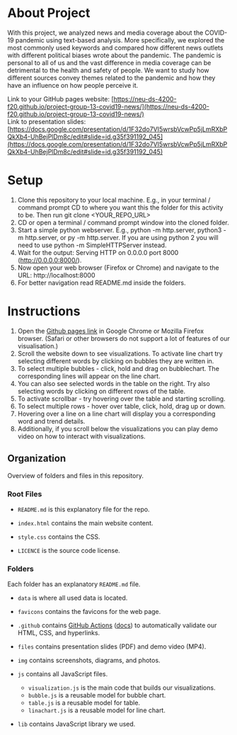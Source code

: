# About Project

With this project, we analyzed news and media coverage about the COVID-19 pandemic using text-based analysis. More specifically, we explored the most commonly used keywords and compared how different news outlets with different political biases wrote about the pandemic. The pandemic is personal to all of us and the vast difference in media coverage can be detrimental to the health and safety of people. We want to study how different sources convey themes related to the pandemic and how they have an influence on how people perceive it.

Link to your GitHub pages website: [https://neu-ds-4200-f20.github.io/project-group-13-covid19-news/](https://neu-ds-4200-f20.github.io/project-group-13-covid19-news/)  
Link to presentation slides: [https://docs.google.com/presentation/d/1F32do7VI5wrsbVcwPp5jLmRXbPQkXb4-UhBejPlDm8c/edit#slide=id.g35f391192_045](https://docs.google.com/presentation/d/1F32do7VI5wrsbVcwPp5jLmRXbPQkXb4-UhBejPlDm8c/edit#slide=id.g35f391192_045)  

# Setup

1. Clone this repository to your local machine. E.g., in your terminal / command prompt CD to where you want this the folder for this activity to be. Then run git clone <YOUR_REPO_URL>
2. CD or open a terminal / command prompt window into the cloned folder.
3. Start a simple python webserver. E.g., python -m http.server, python3 -m http.server, or py -m http.server. If you are using python 2 you will need to use python -m SimpleHTTPServer instead.
4. Wait for the output: Serving HTTP on 0.0.0.0 port 8000 (http://0.0.0.0:8000/).
5. Now open your web browser (Firefox or Chrome) and navigate to the URL: http://localhost:8000
6. For better navigation read README.md inside the folders.

# Instructions

1. Open the [Github pages link](https://neu-ds-4200-f20.github.io/project-group-13-covid19-news/) in Google Chrome or Mozilla Firefox browser. (Safari or other browsers do not support a lot of features of our visualisation.)
2. Scroll the website down to see visualizations. To activate line chart try selecting different words by clicking on bubbles they are written in.
3. To select multiple bubbles - click, hold and drag on bubblechart. The corresponding lines will appear on the line chart. 
4. You can also see selected words in the table on the right. Try also selecting words by clicking on different rows of the table. 
5. To activate scrollbar - try hovering over the table and starting scrolling. 
6. To select multiple rows - hover over table, click, hold, drag up or down. 
7. Hovering over a line on a line chart will display you a corresponding word and trend details. 
8. Additionally, if you scroll below the visualizations you can play demo video on how to interact with visualizations. 



## Organization

Overview of folders and files in this repository. 

### Root Files

* `README.md` is this explanatory file for the repo.

* `index.html` contains the main website content. 

* `style.css` contains the CSS.

* `LICENCE` is the source code license.

### Folders

Each folder has an explanatory `README.md` file.

* `data` is where all used data is located.

* `favicons` contains the favicons for the web page. 

* `.github` contains [GitHub Actions](https://github.com/features/actions) ([docs](https://docs.github.com/en/actions)) to automatically validate our HTML, CSS, and hyperlinks.

* `files`  contains presentation slides (PDF) and demo video (MP4).

* `img` contains screenshots, diagrams, and photos.

* `js` contains all JavaScript files.

  * `visualization.js` is the main code that builds our visualizations. 
  * `bubble.js` is a reusable model for bubble chart.
  * `table.js` is a reusable model for table.
  * `linachart.js` is a reusable model for line chart.

* `lib` contains JavaScript library we used. 
